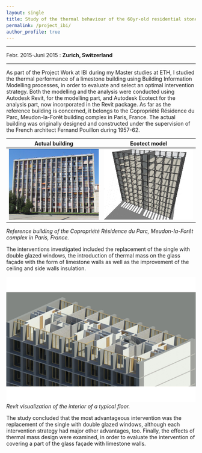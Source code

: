 ```yaml
---
layout: single
title: Study of the thermal behaviour of the 60yr-old residential stone building Résidence du Parc using BIM process
permalink: /project_ibi/
author_profile: true
---
```


---------------------------------------------------------------------
Febr. 2015-Juni 2015
  : **Zurich, Switzerland**

---------------------------------------------------------------------

As part of the Project Work at IBI during my Master studies at ETH, I studied the thermal performance of a limestone building using Building Information Modelling processes, in order to evaluate and select an optimal intervention strategy. Both the modelling and the analysis were conducted using Autodesk Revit, for the modelling part, and Autodesk Ecotect for the analysis part, now incorporated in the Revit package.
As far as the reference building is concerned, it belongs to the Copropriété Résidence du Parc, Meudon-la-Forêt building complex in Paris, France. The actual building was originally designed and constructed under the supervision of the French architect Fernand Pouillon during 1957-62.

Actual building             |  Ecotect model
:-------------------------:|:-------------------------:
![limestone1](../assets/images/project_ibi/limestone1.jpg "limestone1")  |  ![limestone2](../assets/images/project_ibi/limestone2.jpg "limestone2")

*Reference building of the Copropriété Résidence du Parc, Meudon-la-Forêt complex in Paris, France.*

The interventions investigated included the replacement of the single with double glazed windows, the introduction of thermal mass on the glass façade with the form of limestone walls as well as the improvement of the ceiling and side walls insulation.

![limestone3](../assets/images/project_ibi/limestone3.jpg "limestone3")
*Revit visualization of the interior of a typical floor.*

The study concluded that the most advantageous intervention was the replacement of the single with double glazed windows, although each intervention strategy had major other advantages, too. Finally, the effects of thermal mass design were examined, in order to evaluate the intervention of covering a part of the glass façade with limestone walls.
